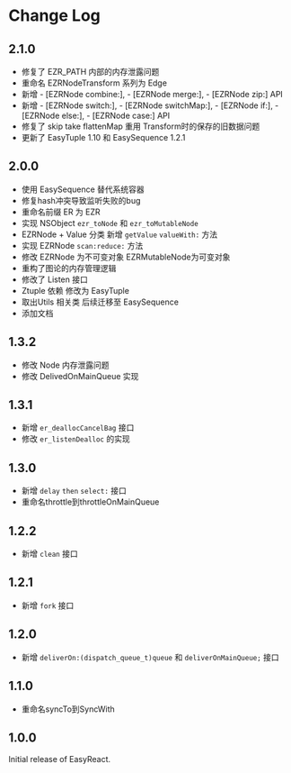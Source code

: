 # Change Log

## 2.1.0 

- 修复了 EZR_PATH 内部的内存泄露问题
- 重命名 EZRNodeTransform 系列为 Edge
- 新增 - [EZRNode combine:], - [EZRNode merge:], - [EZRNode zip:] API
- 新增 - [EZRNode switch:], - [EZRNode switchMap:], - [EZRNode if:], - [EZRNode else:], - [EZRNode case:] API
- 修复了 skip  take  flattenMap 重用 Transform时的保存的旧数据问题
- 更新了 EasyTuple 1.10 和  EasySequence 1.2.1

## 2.0.0 

- 使用 EasySequence 替代系统容器
- 修复hash冲突导致监听失败的bug
-  重命名前缀 ER 为 EZR
-  实现 NSObject `ezr_toNode`  和 `ezr_toMutableNode`
-  EZRNode + Value 分类 新增 `getValue` `valueWith:` 方法
-  实现 EZRNode `scan:reduce:` 方法
-  修改 EZRNode 为不可变对象 EZRMutableNode为可变对象
-  重构了图论的内存管理逻辑
-  修改了 Listen 接口
-  Ztuple 依赖 修改为 EasyTuple
-  取出Utils 相关类 后续迁移至 EasySequence
-  添加文档 

## 1.3.2

-  修改 Node 内存泄露问题
-  修改 DelivedOnMainQueue 实现

## 1.3.1

-  新增 `er_deallocCancelBag` 接口
-  修改 `er_listenDealloc` 的实现

## 1.3.0

-  新增 `delay` `then` `select:` 接口
-  重命名throttle到throttleOnMainQueue

## 1.2.2

-  新增 `clean` 接口

## 1.2.1

-  新增 `fork` 接口

## 1.2.0

-  新增 `deliverOn:(dispatch_queue_t)queue` 和 `deliverOnMainQueue;` 接口

## 1.1.0

-  重命名syncTo到SyncWith


## 1.0.0

Initial release of EasyReact.
